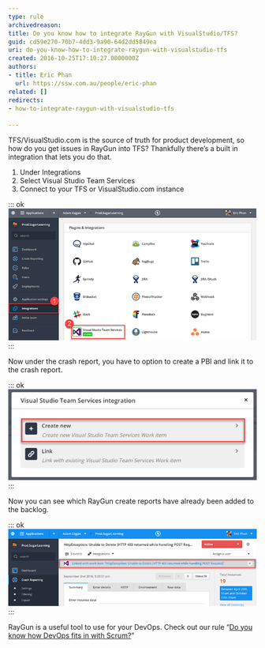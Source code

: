 ```yaml
---
type: rule
archivedreason: 
title: Do you know how to integrate RayGun with VisualStudio/TFS?
guid: cd59e270-70b7-4dd3-9a90-64d2dd5849ea
uri: do-you-know-how-to-integrate-raygun-with-visualstudio-tfs
created: 2016-10-25T17:10:27.0000000Z
authors:
- title: Eric Phan
  url: https://ssw.com.au/people/eric-phan
related: []
redirects:
- how-to-integrate-raygun-with-visualstudio-tfs

---
```


TFS/VisualStudio.com is the source of truth for product development, so how do you get issues in RayGun into TFS? Thankfully there’s a built in integration that lets you do that. 

<!--endintro-->

1. Under Integrations
2. Select Visual Studio Team Services
3. Connect to your TFS or VisualStudio.com instance


::: ok  
![Figure: Link RayGun with TFS/VisualStudio.com](raygun-integration-tfs-1.png)  
:::  

Now under the crash report, you have to option to create a PBI and link it to the crash report.

::: ok  
![Figure: Create a new PBI or link to an existing PBI](raygun-integration-tfs-2.png)  
:::  

Now you can see which RayGun create reports have already been added to the backlog.

::: ok  
![Figure: Link RayGun with TFS/VisualStudio.com](raygun-integration-tfs-3.png)  
:::  

RayGun is a useful tool to use for your DevOps. Check out our rule “[Do you know how DevOps fits in with Scrum?](/do-you-know-how-devops-fits-in-with-scrum)”
